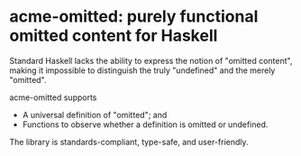 # acme-omitted: purely functional omitted content for Haskell

Standard Haskell lacks the ability to express the notion of "omitted content",
making it impossible to distinguish the truly "undefined" and the merely "omitted".

acme-omitted supports
- A universal definition of "omitted"; and
- Functions to observe whether a definition is omitted or undefined.

The library is standards-compliant, type-safe, and user-friendly.
